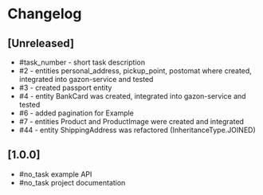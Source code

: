# Changelog

## [Unreleased]
- #task_number - short task description
- #2 - entities personal_address, pickup_point, postomat where created, integrated into gazon-service and tested
- #3 - created passport entity
- #4 - entity BankCard was created, integrated into gazon-service and tested
- #6 - added pagination for Example
- #7 - entities Product and ProductImage were created and integrated
- #44 - entity ShippingAddress was refactored (InheritanceType.JOINED)

## [1.0.0]

- #no_task example API
- #no_task project documentation
